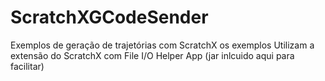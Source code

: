 # ScratchXGCodeSender
Exemplos de geração de trajetórias com ScratchX
os exemplos Utilizam a extensão do ScratchX com File I/O Helper App (jar inlcuido aqui para facilitar)
